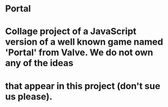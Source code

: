 # Portal
#
# Collage project of a JavaScript version of a well known game named 'Portal' from Valve. We do not own any of the ideas
# that appear in this project (don't sue us please).
